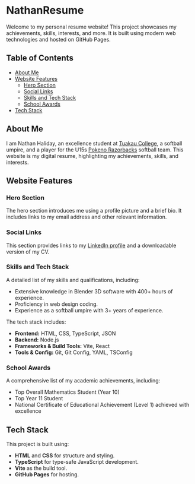 # NathanResume

Welcome to my personal resume website! This project showcases my achievements, skills, interests, and more. It is built using modern web technologies and hosted on GitHub Pages.

## Table of Contents

- [About Me](#about-me)
- [Website Features](#website-features)
  - [Hero Section](#hero-section)
  - [Social Links](#social-links)
  - [Skills and Tech Stack](#skills-and-tech-stack)
  - [School Awards](#school-awards)
- [Tech Stack](#tech-stack)

## About Me

I am Nathan Haliday, an excellence student at [Tuakau College](https://www.tuakaucollege.com/), a softball umpire, and a player for the U15s [Pokeno Razorbacks](https://www.sporty.co.nz/pokenorazorbacks/home-plate) softball team. This website is my digital resume, highlighting my achievements, skills, and interests.

## Website Features

### Hero Section

The hero section introduces me using a profile picture and a brief bio. It includes links to my email address and other relevant information.

### Social Links

This section provides links to my [LinkedIn profile](https://www.linkedin.com/in/nathan-haliday) and a downloadable version of my CV.

### Skills and Tech Stack

A detailed list of my skills and qualifications, including:
- Extensive knowledge in Blender 3D software with 400+ hours of experience.
- Proficiency in web design coding.
- Experience as a softball umpire with 3+ years of experience.

The tech stack includes:
- **Frontend:** HTML, CSS, TypeScript, JSON
- **Backend:** Node.js
- **Frameworks & Build Tools:** Vite, React
- **Tools & Config:** Git, Git Config, YAML, TSConfig

### School Awards

A comprehensive list of my academic achievements, including:
- Top Overall Mathematics Student (Year 10)
- Top Year 11 Student
- National Certificate of Educational Achievement (Level 1) achieved with excellence

## Tech Stack

This project is built using:
- **HTML** and **CSS** for structure and styling.
- **TypeScript** for type-safe JavaScript development.
- **Vite** as the build tool.
- **GitHub Pages** for hosting.
